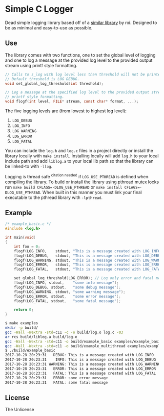 # Simple C Logger

Dead simple logging library based off of a
[similar library](https://github.com/rxi/log.c) by rxi.
Designed to be as minimal and easy-to-use as possible.

## Use

The library comes with two functions, one to set the global level of logging and
one to log a message at the provided log level to the provided output stream
using printf style formatting.

```C
// Calls to s_log with log level less than threshold will not be printed.
// Default threshold is LOG_DEBUG.
void set_global_log_threshold(int threshold);

// Log a message at the specified log level to the provided output stream using
// printf style formatting.
void flogf(int level, FILE* stream, const char* format, ...);
```

The five logging levels are (from lowest to highest log level):
1. `LOG_DEBUG`
2. `LOG_INFO`
3. `LOG_WARNING`
4. `LOG_ERROR`
5. `LOG_FATAL`

You can include the `log.h` and `log.c` files in a project directly or install
the library locally with `make install`. Installing locally will add `log.h` to
your local include path and add `liblog.a` to your local lib path so that the
library can be linked-to with `-llog`.

Logging is thread safe <sup>citation needed</sup> if `LOG_USE_PTHREAD` is
defined when compiling the library. To build or install the library using
pthread mutex locks run `make build CFLAGS=-DLOG_USE_PTHREAD` or
`make install CFLAGS=-DLOG_USE_PTHREAD`. When built in this manner
you must link your final executable to the pthread library with `-lpthread`.

## Example

```C
/* example_basic.c */
#include <log.h>

int main(void)
{
    int foo = 0;
    flogf(LOG_INFO,    stdout, "This is a message created with LOG_INFO     foo = %d", foo++);
    flogf(LOG_DEBUG,   stdout, "This is a message created with LOG_DEBUG    foo = %d", foo++);
    flogf(LOG_WARNING, stdout, "This is a message created with LOG_WARNING  foo = %d", foo++);
    flogf(LOG_ERROR,   stdout, "This is a message created with LOG_ERROR    foo = %d", foo++);
    flogf(LOG_FATAL,   stdout, "This is a message created with LOG_FATAL    foo = %d", foo++);

    set_global_log_threshold(LOG_ERROR); // Log only error and fatal messages.
    flogf(LOG_INFO, stdout,    "some info message");
    flogf(LOG_DEBUG, stdout,   "some debug message");
    flogf(LOG_WARNING, stdout, "some warning message");
    flogf(LOG_ERROR, stdout,   "some error message");
    flogf(LOG_FATAL, stdout,   "some fatal message");

    return 0;
}
```
```sh
$ make examples
mkdir -p build/
gcc -Wall -Wextra -std=c11 -c -o build/log.o log.c -O3 
ar rcs build/liblog.a build/log.o
gcc -Wall -Wextra -std=c11 -o build/example_basic examples/example_basic.c -I. -Lbuild/ -llog
gcc -Wall -Wextra -std=c11 -o build/example_multithread examples/example_multithread.c -I. -Lbuild/ -llog -pthread
$ ./build/example_basic 
2017-10-28 20:23:31   DEBUG: This is a message created with LOG_INFO     foo = 0
2017-10-28 20:23:31    INFO: This is a message created with LOG_DEBUG    foo = 1
2017-10-28 20:23:31 WARNING: This is a message created with LOG_WARNING  foo = 2
2017-10-28 20:23:31   ERROR: This is a message created with LOG_ERROR    foo = 3
2017-10-28 20:23:31   FATAL: This is a message created with LOG_FATAL    foo = 4
2017-10-28 20:23:31   ERROR: some error message
2017-10-28 20:23:31   FATAL: some fatal message
```

## License
The Unlicense
